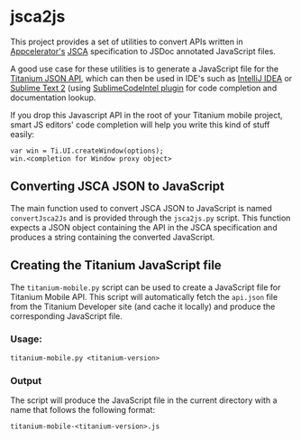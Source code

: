 jsca2js
=======

This project provides a set of utilities to convert APIs written in [Appcelerator's](http://www.appcelerator.com/) 
[JSCA](http://wiki.appcelerator.org/display/tis/JSCA+1.0+Specification) specification to JSDoc annotated 
JavaScript files.

A good use case for these utilities is to generate a JavaScript file for the 
[Titanium JSON API](http://developer.appcelerator.com/apidoc/mobile/1.8.0.1/api.json), which can then be used in 
IDE's such as [IntelliJ IDEA](http://www.jetbrains.com/idea/) or [Sublime Text 2](http://www.sublimetext.com/) 
(using [SublimeCodeIntel plugin](https://github.com/Kronuz/SublimeCodeIntel) for code completion and documentation 
lookup. 

If you drop this Javascript API in the root of your Titanium mobile project,
smart JS editors' code completion will help you write this kind of stuff easily:

    var win = Ti.UI.createWindow(options);
    win.<completion for Window proxy object>

Converting JSCA JSON to JavaScript
----------------------------------

The main function used to convert JSCA JSON to JavaScript is named `convertJsca2Js` and is provided through 
the `jsca2js.py` script. This function expects a JSON object containing the API in the JSCA specification 
and produces a string containing the converted JavaScript.

Creating the Titanium JavaScript file
-------------------------------------

The `titanium-mobile.py` script can be used to create a JavaScript file for Titanium Mobile API. This script 
will automatically fetch the `api.json` file from the Titanium Developer site (and cache it locally) and produce 
the corresponding JavaScript file.

### Usage:

    titanium-mobile.py <titanium-version>

### Output

The script will produce the JavaScript file in the current directory with a name that follows the following format:

    titanium-mobile-<titanium-version>.js
